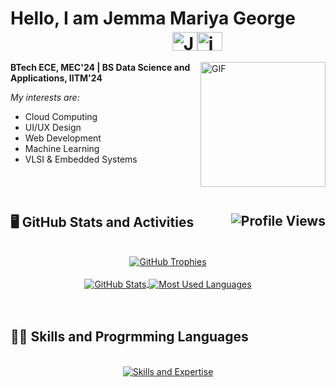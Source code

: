 # Hello, I am Jemma Mariya George &ensp;&ensp;&ensp;&ensp;&ensp;&ensp;&ensp;&ensp;&ensp;&ensp;&ensp;&ensp;&ensp;&ensp;&ensp;&ensp;&ensp;&ensp; <a href="https://linkedin.com/in/jemma-mariya-george" target="blank"><img align="center" src="https://cdn.jsdelivr.net/npm/simple-icons@3.0.1/icons/linkedin.svg" alt="Jemma Mariya George_LinkedIn: jemma-mariya-george" height="30" width="40" /></a><a href="https://github.com/jemma-mg" target="blank"><img align="center" src="https://cdn.jsdelivr.net/npm/simple-icons@3.0.1/icons/github.svg" alt="jemma-mg" height="30" width="40" /></a>

<a target="blank"><img align="right" width="200" alt="GIF" src="https://media.giphy.com/media/paTz7UZbPfTZFRYnnB/giphy.gif"></a>

<p align="center">
  <p align="left"><b> BTech ECE, MEC'24 | BS Data Science and Applications, IITM'24 </b></p>

  <p align="left"><i> My interests are: </i></p>
  <ul>
  <li>Cloud Computing</li>
  <li>UI/UX Design </li>
  <li>Web Development </li>
  <li>Machine Learning </li>
  <li>VLSI & Embedded Systems </li>
  </ul> 
</p><br/>
<p align="right">
  <a href="https://ibb.co/Zg7Y7N2"><img height="3" width="1000" src="https://i.ibb.co/R6dBd7j/596357.jpg" alt="Landscape Image"></a>
</p>

## 🖥️ GitHub Stats and Activities <img align="right" src="https://komarev.com/ghpvc/?username=jemma-mg&label=Profile%20views&color=0e75b6&style=flat" alt="Profile Views">

<div align="center"><br/>
  <a href="https://github.com/jemma-mg/github-profile-trophy">
    <img align="center" src="https://github-profile-trophy.vercel.app/?username=jemma-mg&column=5&row=1" alt="GitHub Trophies">
  </a><br/><br/>
  <a href="">
    <img align="center" src="https://github-readme-stats-sigma-five.vercel.app/api?username=jemma-mg&show_icons=true&include_all_commits=true&count_private=true&theme=vue&line_height=26" alt="GitHub Stats">
  </a>
  <a href="">
    <img align="center" src="https://github-readme-stats-git-masterrstaa-rickstaa.vercel.app/api/top-langs/?username=jemma-mg&langs_count=8&theme=vue&layout=compact" alt="Most Used Languages">
  </a>
</div>
<br/><br/>
<!-- <div>
  [![GitHub Streak](https://streak-stats.demolab.com/?user=jemma-mg)](https://git.io/streak-stats)
  ![GitHub Activity Graph](https://github-readme-activity-graph.vercel.app/graph?username=jemma-mg&theme=react&line=30a14e&point=40c463&area_color=216e39&area=true&radius=10)
</div> -->

##  👩‍💻 Skills and Progrmming Languages 

<div align="center"><br/>
  <a href="https://skillicons.dev/icons?i=js,html,css,bootstrap,c,py,figma,ai,react,flask,github,git,linkedin">
    <img align="center" src="https://skillicons.dev/icons?i=git,github,bitbucket,docker,kubernetes,redhat,openshift,terraform,azure,gcp,py,c,go,arduino,octave,java,figma,html,css,tailwind,js,codepen,bootstrap,npm,react,netlify,vercel,flask,django,sqlite,opencv,sklearn,tensorflow,vscode,windows,linux,ubuntu,bash,regex,md" alt="Skills and Expertise">
  </a>
</div>

